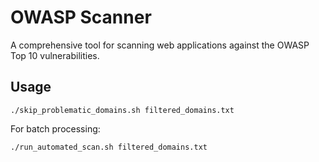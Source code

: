 # OWASP Scanner

A comprehensive tool for scanning web applications against the OWASP Top 10 vulnerabilities.

## Usage

```
./skip_problematic_domains.sh filtered_domains.txt
```

For batch processing:
```
./run_automated_scan.sh filtered_domains.txt
```
